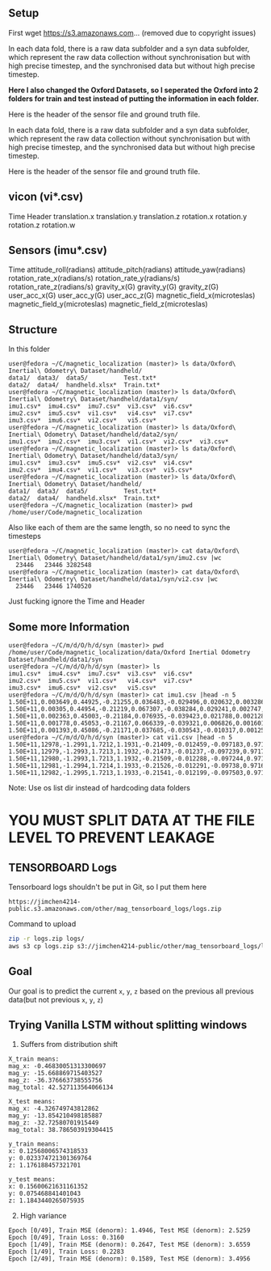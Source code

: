 ## Setup

First wget https://s3.amazonaws.com...  (removed due to copyright issues)

In each data fold, there is a raw data subfolder and a syn data subfolder, which represent the raw data collection without synchronisation but with high precise timestep, and the synchronised data but without high precise timestep.

**Here I also changed the Oxford Datasets, so I seperated the Oxford into 2 folders for train and test instead of putting the information in each folder.**

Here is the header of the sensor file and ground truth file.

In each data fold, there is a raw data subfolder and a syn data subfolder, which represent the raw data collection without synchronisation but with high precise timestep, and the synchronised data but without high precise timestep.

Here is the header of the sensor file and ground truth file.

## vicon (vi*.csv)

Time  Header  translation.x translation.y translation.z rotation.x rotation.y rotation.z rotation.w

## Sensors (imu*.csv)

Time attitude_roll(radians) attitude_pitch(radians) attitude_yaw(radians) rotation_rate_x(radians/s) rotation_rate_y(radians/s) rotation_rate_z(radians/s) gravity_x(G) gravity_y(G) gravity_z(G) user_acc_x(G) user_acc_y(G) user_acc_z(G) magnetic_field_x(microteslas) magnetic_field_y(microteslas) magnetic_field_z(microteslas)

## Structure

In this folder
```
user@fedora ~/C/magnetic_localization (master)> ls data/Oxford\ Inertial\ Odometry\ Dataset/handheld/
data1/  data3/  data5/          Test.txt*
data2/  data4/  handheld.xlsx*  Train.txt*
user@fedora ~/C/magnetic_localization (master)> ls data/Oxford\ Inertial\ Odometry\ Dataset/handheld/data1/syn/
imu1.csv*  imu4.csv*  imu7.csv*  vi3.csv*  vi6.csv*
imu2.csv*  imu5.csv*  vi1.csv*   vi4.csv*  vi7.csv*
imu3.csv*  imu6.csv*  vi2.csv*   vi5.csv*
user@fedora ~/C/magnetic_localization (master)> ls data/Oxford\ Inertial\ Odometry\ Dataset/handheld/data2/syn/
imu1.csv*  imu2.csv*  imu3.csv*  vi1.csv*  vi2.csv*  vi3.csv*
user@fedora ~/C/magnetic_localization (master)> ls data/Oxford\ Inertial\ Odometry\ Dataset/handheld/data3/syn/
imu1.csv*  imu3.csv*  imu5.csv*  vi2.csv*  vi4.csv*
imu2.csv*  imu4.csv*  vi1.csv*   vi3.csv*  vi5.csv*
user@fedora ~/C/magnetic_localization (master)> ls data/Oxford\ Inertial\ Odometry\ Dataset/handheld/
data1/  data3/  data5/          Test.txt*
data2/  data4/  handheld.xlsx*  Train.txt*
user@fedora ~/C/magnetic_localization (master)> pwd
/home/user/Code/magnetic_localization
```

Also like each of them are the same length, so no need to sync the timesteps
```
user@fedora ~/C/magnetic_localization (master)> cat data/Oxford\ Inertial\ Odometry\ Dataset/handheld/data1/syn/imu2.csv |wc
  23446   23446 3282548
user@fedora ~/C/magnetic_localization (master)> cat data/Oxford\ Inertial\ Odometry\ Dataset/handheld/data1/syn/vi2.csv |wc
  23446   23446 1740520
```

Just fucking ignore the Time and Header

## Some more Information
```
user@fedora ~/C/m/d/O/h/d/syn (master)> pwd
/home/user/Code/magnetic_localization/data/Oxford Inertial Odometry Dataset/handheld/data1/syn
user@fedora ~/C/m/d/O/h/d/syn (master)> ls
imu1.csv*  imu4.csv*  imu7.csv*  vi3.csv*  vi6.csv*
imu2.csv*  imu5.csv*  vi1.csv*   vi4.csv*  vi7.csv*
imu3.csv*  imu6.csv*  vi2.csv*   vi5.csv*
user@fedora ~/C/m/d/O/h/d/syn (master)> cat imu1.csv |head -n 5
1.50E+11,0.003649,0.44925,-0.21255,0.036483,-0.029496,0.020632,0.003286,-0.43429,-0.90077,-0.002798,0.014599,-0.016836,-2.3577,-0.3717,-42.347
1.50E+11,0.00305,0.44954,-0.21219,0.067307,-0.038284,0.029241,0.002747,-0.43455,-0.90064,-0.004578,0.013712,-0.013968,-2.3576,-0.37186,-42.272
1.50E+11,0.002363,0.45003,-0.21184,0.076935,-0.039423,0.021788,0.002128,-0.43499,-0.90043,-0.007743,0.013192,-0.008427,-2.3576,-0.37186,-42.272
1.50E+11,0.001778,0.45053,-0.21167,0.066339,-0.039321,0.006826,0.001601,-0.43544,-0.90021,-0.006255,0.011814,-0.003259,-2.207,-0.59618,-42.27
1.50E+11,0.001393,0.45086,-0.21171,0.037685,-0.030543,-0.010317,0.001253,-0.43574,-0.90007,-0.003634,0.008648,0.000367,-2.207,-0.59618,-42.27
user@fedora ~/C/m/d/O/h/d/syn (master)> cat vi1.csv |head -n 5
1.50E+11,12978,-1.2991,1.7212,1.1931,-0.21409,-0.012459,-0.097183,0.97189
1.50E+11,12979,-1.2993,1.7213,1.1932,-0.21473,-0.01237,-0.097239,0.97174
1.50E+11,12980,-1.2993,1.7213,1.1932,-0.21509,-0.012288,-0.097244,0.97166
1.50E+11,12981,-1.2994,1.7214,1.1933,-0.21526,-0.012291,-0.09738,0.97161
1.50E+11,12982,-1.2995,1.7213,1.1933,-0.21541,-0.012199,-0.097503,0.97157
```

Note: Use os list dir instead of hardcoding data folders

# **YOU MUST SPLIT DATA AT THE FILE LEVEL TO PREVENT LEAKAGE**

## TENSORBOARD Logs

Tensorboard logs shouldn't be put in Git, so I put them here

`https://jimchen4214-public.s3.amazonaws.com/other/mag_tensorboard_logs/logs.zip`

Command to upload
```bash
zip -r logs.zip logs/
aws s3 cp logs.zip s3://jimchen4214-public/other/mag_tensorboard_logs/logs.zip
```

## Goal

Our goal is to predict the current `x`, `y`, `z` based on the previous all previous data(but not previous `x`, `y`, `z`)

## Trying Vanilla LSTM without splitting windows

1. Suffers from distribution shift

```
X_train means:
mag_x: -0.46830051313300697
mag_y: -15.668869715403527
mag_z: -36.376663738555756
mag_total: 42.527113564066134

X_test means:
mag_x: -4.326749743812862
mag_y: -13.854210498185887
mag_z: -32.72580701915449
mag_total: 38.786503919304415

y_train means:
x: 0.12568006574318533
y: 0.023374721301369764
z: 1.176188457321701

y_test means:
x: 0.15600621631161352
y: 0.075468841401043
z: 1.1843440265075935
```

2. High variance

```
Epoch [0/49], Train MSE (denorm): 1.4946, Test MSE (denorm): 2.5259
Epoch [0/49], Train Loss: 0.3160
Epoch [1/49], Train MSE (denorm): 0.2647, Test MSE (denorm): 3.6559
Epoch [1/49], Train Loss: 0.2283
Epoch [2/49], Train MSE (denorm): 0.1589, Test MSE (denorm): 3.4956
```